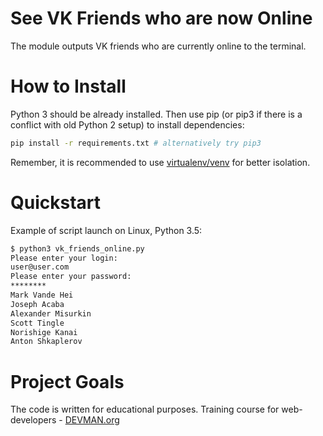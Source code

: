 # See VK Friends who are now Online

The module outputs VK friends who are currently online to the terminal.

# How to Install

Python 3 should be already installed. Then use pip (or pip3 if there is a conflict with old Python 2 setup) to install dependencies:

```bash
pip install -r requirements.txt # alternatively try pip3
```

Remember, it is recommended to use [virtualenv/venv](https://devman.org/encyclopedia/pip/pip_virtualenv/) for better isolation.

# Quickstart

Example of script launch on Linux, Python 3.5:
```bash
$ python3 vk_friends_online.py
Please enter your login: 
user@user.com
Please enter your password:
********
Mark Vande Hei
Joseph Acaba
Alexander Misurkin
Scott Tingle
Norishige Kanai
Anton Shkaplerov
```


# Project Goals

The code is written for educational purposes. Training course for web-developers - [DEVMAN.org](https://devman.org)
